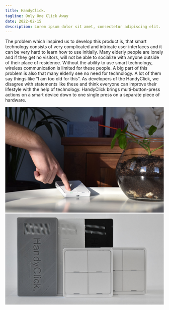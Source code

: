 ```yaml
---
title: HandyClick.
tagline: Only One Click Away
date: 2022-02-15
description: Lorem ipsum dolor sit amet, consectetur adipiscing elit.
---
```


The problem which inspired us to develop this product is, that smart technology consists of very complicated and intricate user interfaces and it can be very hard to learn how to use initially. 
Many elderly people are lonely and if they get no visitors, will not be able to socialize with anyone outside of their place of residence. Without the ability to use smart technology, wireless communication is limited for these people. 
A big part of this problem is also that many elderly see no need for technology. A lot of them say things like “I am too old for this”. As developers of the HandyClick, we disagree with statements like these and think everyone can improve their lifestyle with the help of technology. 
HandyClick brings multi-button-press actions on a smart device down to one single press on a separate piece of hardware. 

![](cover.jpg)
![](handyclick-family.jpg)
